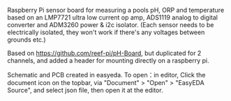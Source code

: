 Raspberry Pi sensor board for measuring a pools pH, ORP and temperature based on an LMP7721 ultra low current op amp, ADS1119 analog to digital converter and ADM3260 power & i2c isolator. (Each sensor needs to be electrically isolated, they won't work if there's any voltages between grounds etc.)

Based on https://github.com/reef-pi/pH-Board, but duplicated for 2 channels, and added a header for mounting directly on a raspberry pi.

Schematic and PCB created in easyeda. To open：in editor, Click the document icon on the topbar, via "Document" > "Open" > "EasyEDA Source", and select json file, then open it at the editor.